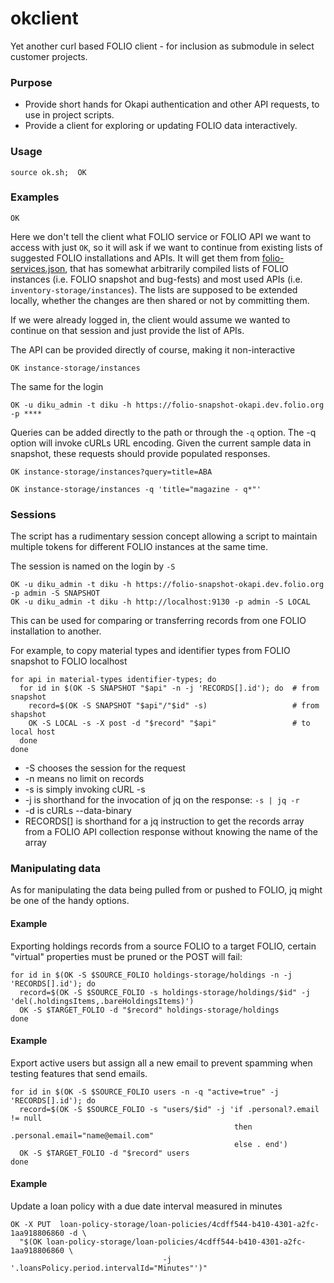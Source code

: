 # okclient

Yet another curl based FOLIO client - for inclusion as submodule in select customer projects.

### Purpose

- Provide short hands for Okapi authentication and other API requests, to use in project scripts.
- Provide a client for exploring or updating FOLIO data interactively.

### Usage

    source ok.sh;  OK

### Examples

    OK

Here we don't tell the client what FOLIO service or FOLIO API we want to access with just `OK`, so it will ask if we
want
to continue from existing lists of suggested FOLIO installations and APIs. It will get them
from [folio-services.json](./folio-services.json), that has somewhat arbitrarily compiled lists of FOLIO instances (i.e.
FOLIO snapshot and bug-fests) and most used APIs (i.e. `inventory-storage/instances`). The lists are supposed to be
extended locally, whether the changes are then shared or not by committing them.

If we were already logged in, the client would assume we wanted to continue on that session and just provide the list of
APIs.

The API can be provided directly of course, making it non-interactive

    OK instance-storage/instances

The same for the login

    OK -u diku_admin -t diku -h https://folio-snapshot-okapi.dev.folio.org -p ****

Queries can be added directly to the path or through the `-q` option. The -q option will invoke cURLs URL encoding.
Given the current sample data in snapshot, these requests should provide populated responses.

    OK instance-storage/instances?query=title=ABA

    OK instance-storage/instances -q 'title="magazine - q*"'

### Sessions

The script has a rudimentary session concept allowing a script to maintain multiple tokens for different FOLIO instances
at the same time.

The session is named on the login by `-S`

    OK -u diku_admin -t diku -h https://folio-snapshot-okapi.dev.folio.org -p admin -S SNAPSHOT
    OK -u diku_admin -t diku -h http://localhost:9130 -p admin -S LOCAL

This can be used for comparing or transferring records from one FOLIO installation to another.

For example, to copy material types and identifier types from FOLIO snapshot to FOLIO localhost

    for api in material-types identifier-types; do
      for id in $(OK -S SNAPSHOT "$api" -n -j 'RECORDS[].id'); do  # from snapshot
        record=$(OK -S SNAPSHOT "$api"/"$id" -s)                   # from shapshot
        OK -S LOCAL -s -X post -d "$record" "$api"                 # to local host
      done
    done

* -S chooses the session for the request
* -n means no limit on records
* -s is simply invoking cURL -s
* -j is shorthand for the invocation of jq on the response: ` -s | jq -r `
* -d is cURLs --data-binary
* RECORDS[] is shorthand for a jq instruction to get the records array from a FOLIO API collection response without
  knowing the name of the array

### Manipulating data

As for manipulating the data being pulled from or pushed to FOLIO, jq might be one of the handy options.

#### Example

Exporting holdings records from a source FOLIO to a target FOLIO, certain "virtual" properties must be pruned or the
POST will fail:

    for id in $(OK -S $SOURCE_FOLIO holdings-storage/holdings -n -j 'RECORDS[].id'); do
      record=$(OK -S $SOURCE_FOLIO -s holdings-storage/holdings/$id" -j 'del(.holdingsItems,.bareHoldingsItems)')
      OK -S $TARGET_FOLIO -d "$record" holdings-storage/holdings
    done

#### Example

Export active users but assign all a new email to prevent spamming when testing features that send emails.

    for id in $(OK -S $SOURCE_FOLIO users -n -q "active=true" -j 'RECORDS[].id'); do
      record=$(OK -S $SOURCE_FOLIO -s "users/$id" -j 'if .personal?.email != null 
                                                      then .personal.email="name@email.com" 
                                                      else . end')
      OK -S $TARGET_FOLIO -d "$record" users
    done

#### Example

Update a loan policy with a due date interval measured in minutes

    OK -X PUT  loan-policy-storage/loan-policies/4cdff544-b410-4301-a2fc-1aa918806860 -d \
      "$(OK loan-policy-storage/loan-policies/4cdff544-b410-4301-a2fc-1aa918806860 \
                                      -j '.loansPolicy.period.intervalId="Minutes"')"
